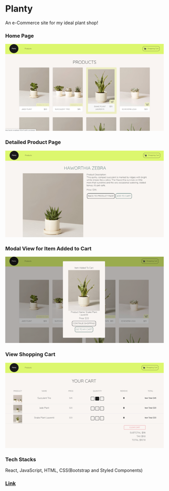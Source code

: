 # Planty 

An e-Commerce site for my ideal plant shop!

### Home Page
 ![](plantyHomePage.png)
 
### Detailed Product Page
![](plantydetailedProduct.png)

### Modal View for Item Added to Cart 
![](plantyModal.png)

### View Shopping Cart
 ![](plantyCartPage.png)

### Tech Stacks
React, JavaScript, HTML, CSS(Bootstrap and Styled Components)

### [Link](https://quirky-aryabhata-761e17.netlify.com/)
